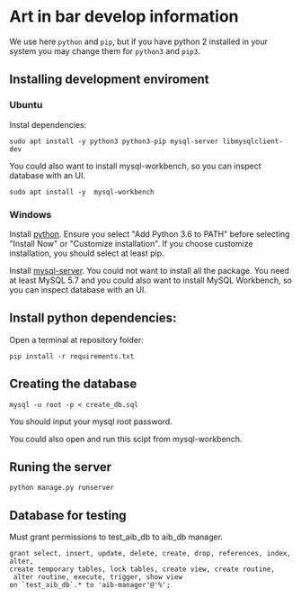 # Art in bar develop information
We use here ```python``` and ```pip```, but if you have python 2 installed in your system you may change them for ```python3``` and ```pip3```.
## Installing development enviroment
### Ubuntu
Instal dependencies:
```
sudo apt install -y python3 python3-pip mysql-server libmysqlclient-dev
```
You could also want to install mysql-workbench, so you can inspect database with an UI.
```
sudo apt install -y  mysql-workbench
```

### Windows
Install [python](https://www.python.org/ftp/python/3.6.4/python-3.6.4.exe). Ensure you select "Add Python 3.6 to PATH" before selecting "Install Now" or "Customize installation". If you choose customize installation, you should select at least pip.

Install [mysql-server](https://dev.mysql.com/get/Downloads/MySQLInstaller/mysql-installer-web-community-5.7.21.0.msi). You could not want to install all the package. You need at least MySQL 5.7 and you could also want to install MySQL Workbench, so you can inspect database with an UI.

## Install python dependencies:
Open a terminal at repository folder:
```
pip install -r requirements.txt
```
## Creating the database
```
mysql -u root -p < create_db.sql
```
You should input your mysql root password.

You could also open and run this scipt from mysql-workbench.

## Runing the server
```
python manage.py runserver
```

## Database for testing
Must grant permissions to test_aib_db to aib_db manager.
```
grant select, insert, update, delete, create, drop, references, index, alter, 
create temporary tables, lock tables, create view, create routine,
 alter routine, execute, trigger, show view 
on `test_aib_db`.* to 'aib-manager'@'%';
```
